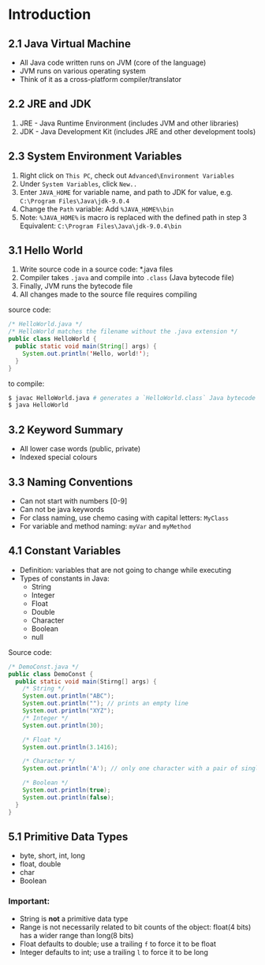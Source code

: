 # Introduction


## 2.1 Java Virtual Machine
* All Java code written runs on JVM (core of the language)
* JVM runs on various operating system
* Think of it as a cross-platform compiler/translator

## 2.2 JRE and JDK
1. JRE - Java Runtime Environment (includes JVM and other libraries)
2. JDK - Java Development Kit (includes JRE and other development tools)

## 2.3 System Environment Variables
1. Right click on `This PC`, check out `Advanced\Environment Variables`
2. Under `System Variables`, click `New..`
3. Enter `JAVA_HOME` for variable name, and path to JDK for value,
   e.g. `C:\Program Files\Java\jdk-9.0.4`
4. Change the `Path` variable: Add `%JAVA_HOME%\bin`
5. Note: `%JAVA_HOME%` is macro is replaced with the defined path in step 3
   Equivalent: `C:\Program Files\Java\jdk-9.0.4\bin`


## 3.1 Hello World
1. Write source code in a source code: *.java files
2. Compiler takes `.java` and compile into `.class` (Java bytecode file)
3. Finally, JVM runs the bytecode file
4. All changes made to the source file requires compiling

source code:
```Java
/* HelloWorld.java */
/* HelloWorld matches the filename without the .java extension */
public class HelloWorld {
  public static void main(String[] args) {
    System.out.println('Hello, world!');
  }
}
```

to compile:
```bash
$ javac HelloWorld.java # generates a `HelloWorld.class` Java bytecode file
$ java HelloWorld
```

## 3.2 Keyword Summary
* All lower case words (public, private)
* Indexed special colours

## 3.3 Naming Conventions
* Can not start with numbers [0-9]
* Can not be java keywords
* For class naming, use chemo casing with capital letters: `MyClass`
* For variable and method naming: `myVar` and `myMethod`


## 4.1 Constant Variables
* Definition: variables that are not going to change while executing
* Types of constants in Java:
  * String
  * Integer
  * Float
  * Double
  * Character
  * Boolean
  * null

Source code:
```Java
/* DemoConst.java */
public class DemoConst {
  public static void main(Stirng[] args) {
    /* String */
    System.out.println("ABC");
    System.out.println(""); // prints an empty line
    System.out.println("XYZ");
    /* Integer */
    System.out.println(30);

    /* Float */
    System.out.println(3.1416);

    /* Character */
    System.out.println('A'); // only one character with a pair of single quotes

    /* Boolean */
    System.out.println(true);
    System.out.println(false);
  }
}
```


## 5.1 Primitive Data Types
* byte, short, int, long
* float, double
* char
* Boolean

### Important:
* String is **not** a primitive data type
* Range is not necessarily related to bit counts of the object:
  float(4 bits) has a wider range than long(8 bits)
* Float defaults to double; use a trailing `f` to force it to be float
* Integer defaults to int; use a trailing `l` to force it to be long
